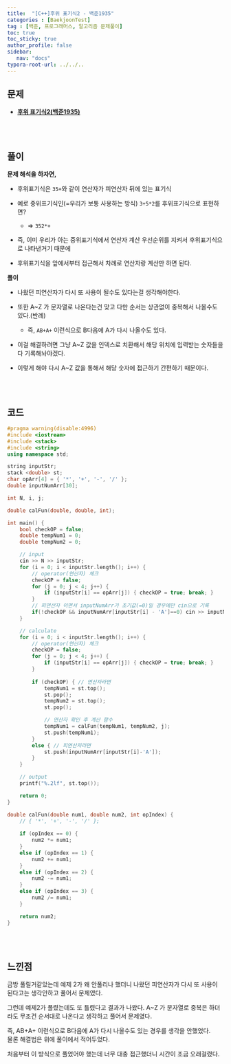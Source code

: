 ```yaml
---
title:  "[C++]후위 표기식2 - 백준1935"
categories : [BaekjoonTest]
tag : [백준, 프로그래머스, 알고리즘 문제풀이]
toc: true
toc_sticky: true
author_profile: false
sidebar:
   nav: "docs"
typora-root-url: ../../..
---
```




## 문제

* **[후위 표기식2(백준1935)](https://www.acmicpc.net/problem/1935)**

<br><br>

## 풀이

**문제 해석을 하자면,**

* 후위표기식은 `35+`와 같이 연산자가 피연산자 뒤에 있는 표기식
* 예로 중위표기식인(=우리가 보통 사용하는 방식) `3+5*2`를 후위표기식으로 표현하면?
  * => `352*+`

* 즉, 이미 우리가 아는 중위표기식에서 연산자 계산 우선순위를 지켜서 후위표기식으로 나타낸거기 때문에
* 후위표기식을 앞에서부터 접근해서 차례로 연산자랑 계산만 하면 된다.



**풀이**

* 나왔던 피연산자가 다시 또 사용이 될수도 있다는걸 생각해야한다.
* 또한 A~Z 가 문자열로 나온다는건 맞고 다만 순서는 상관없이 중복해서 나올수도 있다.(반례)
  * 즉, `AB+A+` 이런식으로 B다음에 A가 다시 나올수도 있다.

* 이걸 해결하려면 그냥 A~Z 값을 인덱스로 치환해서 해당 위치에 입력받는 숫자들을 다 기록해놔야겠다.
* 이렇게 해야 다시 A~Z 값을 통해서 해당 숫자에 접근하기 간편하기 때문이다.




<br><br>

## 코드

```c++
#pragma warning(disable:4996)
#include <iostream>
#include <stack>
#include <string>
using namespace std;

string inputStr;
stack <double> st;
char opArr[4] = { '*', '+', '-', '/' };
double inputNumArr[30];

int N, i, j;

double calFun(double, double, int);

int main() {
	bool checkOP = false;
	double tempNum1 = 0;
	double tempNum2 = 0;

	// input
	cin >> N >> inputStr;
	for (i = 0; i < inputStr.length(); i++) {
		// operator(연산자) 체크
		checkOP = false;
		for (j = 0; j < 4; j++) {
			if (inputStr[i] == opArr[j]) { checkOP = true; break; }
		}
		// 피연산자 이면서 inputNumArr가 초기값(=0)일 경우에만 cin으로 기록
		if(!checkOP && inputNumArr[inputStr[i] - 'A']==0) cin >> inputNumArr[inputStr[i] - 'A'];
	}

	// calculate
	for (i = 0; i < inputStr.length(); i++) {
		// operator(연산자) 체크
		checkOP = false;
		for (j = 0; j < 4; j++) {
			if (inputStr[i] == opArr[j]) { checkOP = true; break; }
		}
		
		if (checkOP) { // 연산자라면
			tempNum1 = st.top();
			st.pop();
			tempNum2 = st.top();
			st.pop();

			// 연산자 확인 후 계산 함수
			tempNum1 = calFun(tempNum1, tempNum2, j);
			st.push(tempNum1);
		}
		else { // 피연산자라면
			st.push(inputNumArr[inputStr[i]-'A']);
		}
	}

	// output
	printf("%.2lf", st.top());

	return 0;
}

double calFun(double num1, double num2, int opIndex) {
	// { '*', '+', '-', '/' };
	
	if (opIndex == 0) {
		num2 *= num1;
	}
	else if (opIndex == 1) {
		num2 += num1;
	}
	else if (opIndex == 2) {
		num2 -= num1;
	}
	else if (opIndex == 3) {
		num2 /= num1;
	}

	return num2;
}
```

<br><br>

## 느낀점

금방 풀릴거같았는데 예제 2가 왜 안풀리나 했더니
나왔던 피연산자가 다시 또 사용이 된다고는 생각안하고 풀어서 문제였다.

그런데 예제2가 풀렸는데도 또 틀렸다고 결과가 나왔다.
A~Z 가 문자열로 중복은 하더라도 무조건 순서대로 나온다고 생각하고 풀어서 문제였다.

즉, AB+A+ 이런식으로 B다음에 A가 다시 나올수도 있는 경우를 생각을 안했었다.  
물론 해결법은 위에 풀이에서 적어두었다.

처음부터 이 방식으로 풀었어야 했는데 너무 대충 접근했더니 시간이 조금 오래걸렸다.

